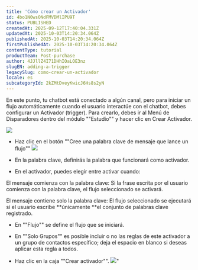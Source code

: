 ```yaml
---
title: 'Cómo crear un Activador'
id: 4bo1N0wsONdFMVDMlIPU9T
status: PUBLISHED
createdAt: 2025-09-12T17:40:04.331Z
updatedAt: 2025-10-03T14:20:34.064Z
publishedAt: 2025-10-03T14:20:34.064Z
firstPublishedAt: 2025-10-03T14:20:34.064Z
contentType: tutorial
productTeam: Post-purchase
author: 4JJllZ4I71DHhIOaLOE3nz
slugEN: adding-a-trigger
legacySlug: como-crear-un-activador
locale: es
subcategoryId: 2kZMtDveyKwicJ6Hs8s2yN
---
```


En este punto, tu chatbot está conectado a algún canal, pero para iniciar un flujo automáticamente cuando el usuario interactúe con el chatbot, debes configurar un Activador (trigger). Para crearlo, debes ir al Menú de Disparadores dentro del módulo ""Estudio"" y hacer clic en Crear Activador.

![](https://raw.githubusercontent.com/vtexdocs/help-center-content/refs/heads/main/docs/es/tutorials/weni-by-vtex/est%C3%BAdio/como-crear-un-activador_1.png)

-    Haz clic en el botón ""Cree una palabra clave de mensaje que lance un flujo""
![](https://raw.githubusercontent.com/vtexdocs/help-center-content/refs/heads/main/docs/es/tutorials/weni-by-vtex/est%C3%BAdio/como-crear-un-activador_2.png)

-    En la palabra clave, definirás la palabra que funcionará como activador.

-    En el activador, puedes elegir entre activar cuando:

El mensaje comienza con la palabra clave: Si la frase escrita por el usuario comienza con la palabra clave, el flujo seleccionado se activará.

El mensaje contiene solo la palabra clave: El flujo seleccionado se ejecutará si el usuario escribe **únicamente **el conjunto de palabras clave registrado.

-    En ""Flujo"" se define el flujo que se iniciará.

-    En ""Solo Grupos"" es posible incluir o no las reglas de este activador a un grupo de contactos específico; deja el espacio en blanco si deseas aplicar esta regla a todos.

-    Haz clic en la caja ""Crear activador"".
![](https://raw.githubusercontent.com/vtexdocs/help-center-content/refs/heads/main/docs/es/tutorials/weni-by-vtex/est%C3%BAdio/como-crear-un-activador_3.png)"
